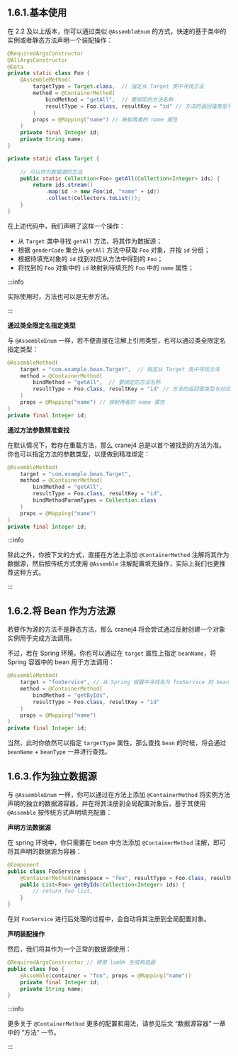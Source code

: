 ## 1.6.1.基本使用

在 2.2 及以上版本，你可以通过类似 `@AssembleEnum` 的方式，快速的基于类中的实例或者静态方法声明一个装配操作：

~~~java
@RequiredArgsConstructor
@AllArgsConstructor
@Data
private static class Foo {
    @AssembleMethod(
        targetType = Target.class,  // 指定从 Target 类中寻找方法
        method = @ContainerMethod( 
            bindMethod = "getAll",  // 要绑定的方法名称
            resultType = Foo.class, resultKey = "id" // 方法的返回值类型与对应的主键
        )
        props = @Mapping("name") // 映射两者的 name 属性
    )
    private final Integer id;
    private String name;
}

private static class Target {
    
    // 可以作为数据源的方法
    public static Collection<Foo> getAll(Collection<Integer> ids) {
        return ids.stream()
            .map(id -> new Foo(id, "name" + id))
            .collect(Collectors.toList());
    }
}
~~~

在上述代码中，我们声明了这样一个操作：

+ 从 `Target` 类中寻找 `getAll` 方法，将其作为数据源；
+ 根据 `genderCode` 集合从 `getAll` 方法中获取 `Foo` 对象，并按 `id` 分组； 
+ 根据待填充对象的 `id` 找到对应从方法中得到的 `Foo`；
+ 将找到的 `Foo` 对象中的 `id` 映射到待填充的 `Foo` 中的 `name` 属性；

:::info

实际使用时，方法也可以是无参方法。

:::

**通过类全限定名指定类型**

与 `@AssembleEnum` 一样，若不便直接在注解上引用类型，也可以通过类全限定名指定类型：

~~~java
@AssembleMethod(
    target = "com.example.bean.Target",  // 指定从 Target 类中寻找方法
    method = @ContainerMethod( 
        bindMethod = "getAll",  // 要绑定的方法名称
        resultType = Foo.class, resultKey = "id" // 方法的返回值类型与对应的主键
    )
    props = @Mapping("name") // 映射两者的 name 属性
)
private final Integer id;
~~~

**通过方法参数精准查找**

在默认情况下，若存在重载方法，那么 cranej4 总是以首个被找到的方法为准。你也可以指定方法的参数类型，以便做到精准绑定：

~~~java
@AssembleMethod(
    target = "com.example.bean.Target",
    method = @ContainerMethod( 
        bindMethod = "getAll",
        resultType = Foo.class, resultKey = "id"，
        bindMethodParamTypes = Collection.class
    )
    props = @Mapping("name")
)
private final Integer id;
~~~

:::info

除此之外，你按下文的方式，直接在方法上添加 `@ContainerMethod` 注解将其作为数据源，然后按传统方式使用 `@Assemble` 注解配置填充操作，实际上我们也更推荐这种方式。

:::

## 1.6.2.将 Bean 作为方法源

若要作为源的方法不是静态方法，那么 cranej4 将会尝试通过反射创建一个对象实例用于完成方法调用。

不过，若在 Spring 环境，你也可以通过在 `target` 属性上指定 `beanName`，将 Spring 容器中的 bean 用于方法调用：

~~~java
@AssembleMethod(
    target = "fooService", // 从 Spring 容器中寻找名为 fooService 的 bean
    method = @ContainerMethod( 
        bindMethod = "getByIds",
        resultType = Foo.class, resultKey = "id"
    )
    props = @Mapping("name")
)
private final Integer id;
~~~

当然，此时你依然可以指定 `targetType` 属性，那么查找 `bean` 的时候，将会通过 `beanName` + `beanType` 一并进行查找。

## 1.6.3.作为独立数据源

与 `@AssembleEnum` 一样，你可以通过在方法上添加 `@ContainerMethod` 将实例方法声明的独立的数据源容器，并在将其注册到全局配置对象后，基于其使用 `@Assemble` 按传统方式声明填充配置：

**声明方法数据源**

在 spring 环境中，你只需要在 bean 中方法添加 `@ContainerMethod` 注解，即可将其声明的数据源为容器：

~~~java
@Component
public class FooService {
    @ContainerMethod(namespace = "foo", resultType = Foo.class, resultKey = "id")
    public List<Foo> getByIds(Collection<Integer> ids) {
        // return foo list.
    }
}
~~~

在对 `FooService` 进行后处理的过程中，会自动将其注册到全局配置对象。

**声明装配操作**

然后，我们将其作为一个正常的数据源使用：

~~~java
@RequiredArgsConstructor // 使用 lombk 生成构造器
public class Foo {
    @Assemble(container = "foo", props = @Mapping("name"))
    private final Integer id;
    private String name;
}
~~~

:::info

更多关于 `@ContainerMethod` 更多的配置和用法，请参见后文 “数据源容器” 一章中的 “方法” 一节。

:::